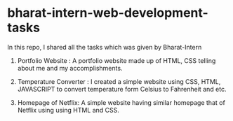 # bharat-intern-web-development-tasks
In this repo, I shared all the tasks which was given by Bharat-Intern
1. Portfolio Website :
  A portfolio website made up of HTML, CSS telling about me and my accomplishments.

2. Temperature Converter :
  I created a simple website using CSS, HTML, JAVASCRIPT to convert temperature form Celsius to Fahrenheit and etc.

3. Homepage of Netflix:
  A simple website having similar homepage that of Netflix using using HTML and CSS.
